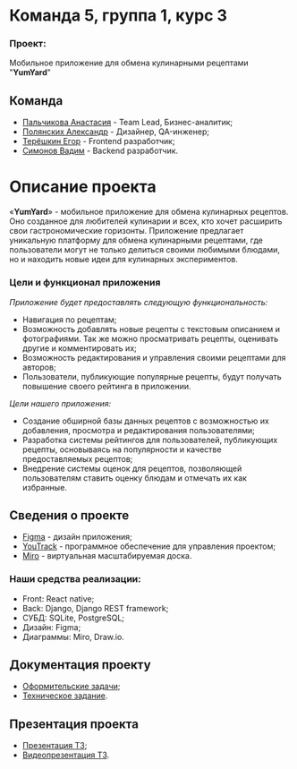 # Команда 5, группа 1, курс 3
### Проект: 
Мобильное приложение для обмена кулинарными рецептами "**YumYard**"

## Команда 
- [Пальчикова Анастасия](https://github.com/oneKITSUNE "") - Team Lead, Бизнес-аналитик;
- [Полянских Александр](https://github.com/RekSup "") - Дизайнер, QA-инженер;
- [Терёшкин Егор](https://github.com/ssxdtxr "") - Frontend разработчик;
- [Симонов Вадим](https://github.com/uadiasas "") - Backend разработчик.

# Описание проекта
«**YumYard**» - мобильное приложение для обмена кулинарных рецептов.
Оно созданное для любителей кулинарии и всех, кто хочет расширить свои гастрономические горизонты. Приложение предлагает уникальную платформу для обмена кулинарными рецептами, где пользователи могут не только делиться своими любимыми блюдами, но и находить новые идеи для кулинарных экспериментов.
 ### Цели и функционал приложения
*Приложение будет предоставлять следующую функциональность:*
- Навигация по рецептам; 
- Возможность добавлять новые рецепты с текстовым описанием и фотографиями. Так же можно просматривать рецепты, оценивать другие и комментировать их;
- Возможность редактирования и управления своими рецептами для авторов;
- Пользователи, публикующие популярные рецепты, будут получать повышение своего рейтинга в приложении.

*Цели нашего приложения:*
- Создание обширной базы данных рецептов с возможностью их добавления, просмотра и редактирования пользователями;
- Разработка системы рейтингов для пользователей, публикующих рецепты, основываясь на популярности и качестве предоставляемых рецептов;
- Внедрение системы оценок для рецептов, позволяющей пользователям ставить оценку блюдам и отмечать их как избранные.

## Сведения о проекте
* [Figma](https://www.figma.com/file/DohGqeWwXjjcsntfWs468S/Untitled?type=design&node-id=0-1&mode=design&t=QGa29ENDgnmAj0n3-0 "Дизайн") - дизайн приложения;
* [YouTrack](https://onekitsune.youtrack.cloud/projects/daff63c7-b051-4123-99ae-99dc07141bea "ПО") - программное обеспечение для управления проектом;
* [Miro](https://miro.com/app/board/uXjVNgEXMZ0=/?share_link_id=763801210761 "Онлайн-доска") -  виртуальная масштабируемая доска.

### Наши средства реализации:
- Front: React native;
- Back: Django, Django REST framework;
- СУБД: SQLite, PostgreSQL;
- Дизайн: Figma;
- Диаграммы: Miro, Draw.io. 

## Документация проекту
* [Оформительские задачи](https://github.com/ssxdtxr/Programming-technologies-project/tree/master/%D0%A1%D0%BE%D0%BF%D1%80%D0%BE%D0%B2%D0%BE%D0%B4%D0%B8%D1%82%D0%B5%D0%BB%D1%8C%D0%BD%D0%BE%D0%B5%20%D0%BF%D0%B8%D1%81%D1%8C%D0%BC%D0%BE);
* [Техническое задание](https://github.com/ssxdtxr/Programming-technologies-project/tree/master/%D0%A2%D0%B5%D1%85%D0%BD%D0%B8%D1%87%D0%B5%D1%81%D0%BA%D0%BE%D0%B5_%D0%B7%D0%B0%D0%B4%D0%B0%D0%BD%D0%B8%D0%B5).

## Презентация проекта
* [Презентация ТЗ](https://github.com/ssxdtxr/Programming-technologies-project/tree/master/%D0%9F%D1%80%D0%B5%D0%B7%D0%B5%D0%BD%D1%82%D0%B0%D1%86%D0%B8%D1%8F%20%D0%A2%D0%97);
* [Видеопрезентация ТЗ](https://github.com/ssxdtxr/Programming-technologies-project/tree/master/%D0%92%D0%B8%D0%B4%D0%B5%D0%BE%D0%BF%D1%80%D0%B5%D0%B7%D0%B5%D0%BD%D1%82%D0%B0%D1%86%D0%B8%D1%8F).
